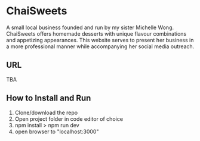 # ChaiSweets

A small local business founded and run by my sister Michelle Wong. ChaiSweets offers homemade desserts with unique flavour combinations and appetizing appearances. This website serves to present her business in a more professional manner while accompanying her social media outreach. 

## URL
TBA

## How to Install and Run
1. Clone/download the repo
2. Open project folder in code editor of choice
3. npm install > npm run dev
4. open browser to "localhost:3000"
